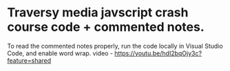 # Traversy media javscript crash course code + commented notes.
To read the commented notes properly, run the code locally in Visual Studio Code, and enable word wrap.
video - https://youtu.be/hdI2bqOjy3c?feature=shared
